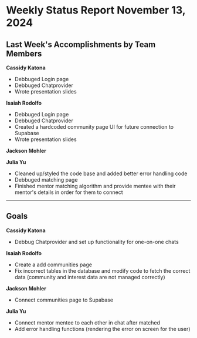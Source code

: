# Weekly Status Report November 13, 2024

## Last Week's Accomplishments by Team Members

**Cassidy Katona**
- Debbuged Login page
- Debbuged Chatprovider
- Wrote presentation slides

**Isaiah Rodolfo**
- Debbuged Login page
- Debbuged Chatprovider
- Created a hardcoded community page UI for future connection to Supabase
- Wrote presentation slides

**Jackson Mohler**


**Julia Yu**
- Cleaned up/styled the code base and added better error handling code
- Debbuged matching page
- Finished mentor matching algorithm and provide mentee with their mentor's details in order for them to connect

---

## Goals

**Cassidy Katona**
- Debbug Chatprovider and set up functionality for one-on-one chats

**Isaiah Rodolfo**
- Create a add communities page
- Fix incorrect tables in the database and modify code to fetch the correct data (community and interest data are not managed correctly)

**Jackson Mohler**
- Connect communities page to Supabase

**Julia Yu**
- Connect mentor mentee to each other in chat after matched
- Add error handling functions (rendering the error on screen for the user)
